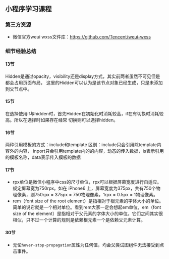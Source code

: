 ## 小程序学习课程  

### 第三方资源   
* 微信官方weui wxss文件库：https://github.com/Tencent/weui-wxss

### 细节经验总结

#### 13节
Hidden是通过opacity，visibility还是display方式，其实前两者虽然不可见但是都会占用页面布局，
这里的Hidden可以认为是该节点对象已经生成，只是未添加到父节点中。   

#### 15节
在选择使用if与hidden时，首先Hidden在初始化时消耗较高，if在有切换时消耗较高。所以在选择时如果存在经常
切换则可以选择hidden。

#### 16节
两种引用模板的方式：include和template
区别：include只会引用除template内容外的内容，
inport只会引用template内的的内容，动态的传入数据，is表示引用的模板名称，data表示传入模板的数据

#### 17节
* rpx单位是微信小程序中css的尺寸单位，rpx可以根据屏幕宽度进行自适应。规定屏幕宽为750rpx。如在 iPhone6 上，屏幕宽度为375px，共有750个物理像素，则750rpx = 375px = 750物理像素，1rpx = 0.5px = 1物理像素。   
* rem（font size of the root element）是指相对于根元素的字体大小的单位。简单的说它就是一个相对单位。看到rem大家一定会想起em单位，em（font size of the element）是指相对于父元素的字体大小的单位。它们之间其实很相似，只不过一个计算的规则是依赖根元素一个是依赖父元素计算。   

#### 30节   
* 无论`hover-stop-propagation`属性为任何值，均会父类试图组件无法接受到点击事件。   

